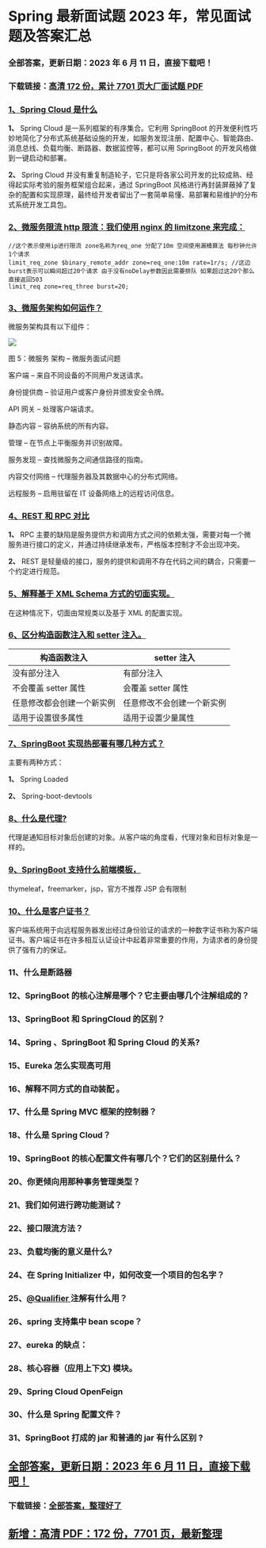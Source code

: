 # Spring 最新面试题 2023 年，常见面试题及答案汇总

### 全部答案，更新日期：2023 年 6 月 11 日，直接下载吧！

### 下载链接：[高清 172 份，累计 7701 页大厂面试题 PDF](https://gitlab.gaorta.com/devteam/learning-journey/study-materials-collection/-/tree/master/docs/index.md)

### [1、Spring Cloud 是什么](https://gitlab.gaorta.com/devteam/learning-journey/study-materials-collection/-/tree/master/docs/Spring/Spring最新面试题2021年，常见面试题及答案汇总.md#1spring-cloud-是什么)

**1、** Spring Cloud 是一系列框架的有序集合。它利用 SpringBoot 的开发便利性巧妙地简化了分布式系统基础设施的开发，如服务发现注册、配置中心、智能路由、消息总线、负载均衡、断路器、数据监控等，都可以用 SpringBoot 的开发风格做到一键启动和部署。

**2、** Spring Cloud 并没有重复制造轮子，它只是将各家公司开发的比较成熟、经得起实际考验的服务框架组合起来，通过 SpringBoot 风格进行再封装屏蔽掉了复杂的配置和实现原理，最终给开发者留出了一套简单易懂、易部署和易维护的分布式系统开发工具包。

### [2、微服务限流 http 限流：我们使⽤ nginx 的 limitzone 来完成：](https://gitlab.gaorta.com/devteam/learning-journey/study-materials-collection/-/tree/master/docs/Spring/Spring最新面试题2021年，常见面试题及答案汇总.md#2微服务限流-http限流：我们使⽤nginx的limitzone来完成：)

```
//这个表示使⽤ip进⾏限流 zone名称为req_one 分配了10m 空间使⽤漏桶算法 每秒钟允许1个请求
limit_req_zone $binary_remote_addr zone=req_one:10m rate=1r/s; //这边burst表示可以瞬间超过20个请求 由于没有noDelay参数因此需要排队 如果超过这20个那么直接返回503
limit_req zone=req_three burst=20;
```

### [3、微服务架构如何运作？](https://gitlab.gaorta.com/devteam/learning-journey/study-materials-collection/-/tree/master/docs/Spring/Spring最新面试题2021年，常见面试题及答案汇总.md#3微服务架构如何运作)

微服务架构具有以下组件：

![](https://gitee.com/souyunkutech/souyunku-home/raw/master/images/souyunku-web/2019/08/0816/01/img_5.png#alt=img%5C_5.png)

图 5：微服务 架构 – 微服务面试问题

客户端 – 来自不同设备的不同用户发送请求。

身份提供商 – 验证用户或客户身份并颁发安全令牌。

API 网关 – 处理客户端请求。

静态内容 – 容纳系统的所有内容。

管理 – 在节点上平衡服务并识别故障。

服务发现 – 查找微服务之间通信路径的指南。

内容交付网络 – 代理服务器及其数据中心的分布式网络。

远程服务 – 启用驻留在 IT 设备网络上的远程访问信息。

### [4、REST 和 RPC 对比](https://gitlab.gaorta.com/devteam/learning-journey/study-materials-collection/-/tree/master/docs/Spring/Spring最新面试题2021年，常见面试题及答案汇总.md#4rest-和rpc对比)

**1、** RPC 主要的缺陷是服务提供方和调用方式之间的依赖太强，需要对每一个微服务进行接口的定义，并通过持续继承发布，严格版本控制才不会出现冲突。

**2、** REST 是轻量级的接口，服务的提供和调用不存在代码之间的耦合，只需要一个约定进行规范。

### [5、解释基于 XML Schema 方式的切面实现。](https://gitlab.gaorta.com/devteam/learning-journey/study-materials-collection/-/tree/master/docs/Spring/Spring最新面试题2021年，常见面试题及答案汇总.md#5解释基于xml-schema方式的切面实现。)

在这种情况下，切面由常规类以及基于 XML 的配置实现。

### [6、区分构造函数注入和 setter 注入。](https://gitlab.gaorta.com/devteam/learning-journey/study-materials-collection/-/tree/master/docs/Spring/Spring最新面试题2021年，常见面试题及答案汇总.md#6区分构造函数注入和-setter-注入。)

| 构造函数注入               | setter 注入                |
| -------------------------- | -------------------------- |
| 没有部分注入               | 有部分注入                 |
| 不会覆盖 setter 属性       | 会覆盖 setter 属性         |
| 任意修改都会创建一个新实例 | 任意修改不会创建一个新实例 |
| 适用于设置很多属性         | 适用于设置少量属性         |

### [7、SpringBoot 实现热部署有哪几种方式？](https://gitlab.gaorta.com/devteam/learning-journey/study-materials-collection/-/tree/master/docs/Spring/Spring最新面试题2021年，常见面试题及答案汇总.md#7springboot-实现热部署有哪几种方式)

主要有两种方式：

**1、** Spring Loaded

**2、** Spring-boot-devtools

### [8、什么是代理?](https://gitlab.gaorta.com/devteam/learning-journey/study-materials-collection/-/tree/master/docs/Spring/Spring最新面试题2021年，常见面试题及答案汇总.md#8什么是代理)

代理是通知目标对象后创建的对象。从客户端的角度看，代理对象和目标对象是一样的。

### [9、SpringBoot 支持什么前端模板，](https://gitlab.gaorta.com/devteam/learning-journey/study-materials-collection/-/tree/master/docs/Spring/Spring最新面试题2021年，常见面试题及答案汇总.md#9springboot支持什么前端模板)

thymeleaf，freemarker，jsp，官方不推荐 JSP 会有限制

### [10、什么是客户证书？](https://gitlab.gaorta.com/devteam/learning-journey/study-materials-collection/-/tree/master/docs/Spring/Spring最新面试题2021年，常见面试题及答案汇总.md#10什么是客户证书)

客户端系统用于向远程服务器发出经过身份验证的请求的一种数字证书称为客户端证书。客户端证书在许多相互认证设计中起着非常重要的作用，为请求者的身份提供了强有力的保证。

### 11、什么是断路器

### 12、SpringBoot 的核心注解是哪个？它主要由哪几个注解组成的？

### 13、SpringBoot 和 SpringCloud 的区别？

### 14、Spring 、SpringBoot 和 Spring Cloud 的关系?

### 15、Eureka 怎么实现高可用

### 16、解释不同方式的自动装配 。

### 17、什么是 Spring MVC 框架的控制器？

### 18、什么是 Spring Cloud？

### 19、SpringBoot 的核心配置文件有哪几个？它们的区别是什么？

### 20、你更倾向用那种事务管理类型？

### 21、我们如何进行跨功能测试？

### 22、接⼝限流⽅法？

### 23、负载均衡的意义是什么?

### 24、在 Spring Initializer 中，如何改变一个项目的包名字？

### 25、[@Qualifier ](/Qualifier) 注解有什么用？

### 26、spring 支持集中 bean scope？

### 27、eureka 的缺点：

### 28、核心容器（应用上下文) 模块。

### 29、Spring Cloud OpenFeign

### 30、什么是 Spring 配置文件？

### 31、SpringBoot 打成的 jar 和普通的 jar 有什么区别 ?

## [全部答案，更新日期：2023 年 6 月 11 日，直接下载吧！](https://gitlab.gaorta.com/devteam/learning-journey/study-materials-collection/-/tree/master/docs/daan.md)

### 下载链接：[全部答案，整理好了](https://gitlab.gaorta.com/devteam/learning-journey/study-materials-collection/-/tree/master/docs/daan.md)

## [新增：高清 PDF：172 份，7701 页，最新整理](https://gitlab.gaorta.com/devteam/learning-journey/study-materials-collection/-/tree/master/docs/daan.md)
